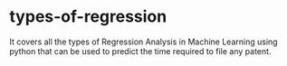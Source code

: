# types-of-regression
It covers all the types of Regression Analysis in Machine Learning using python that can be used to predict the time required to file any patent.
